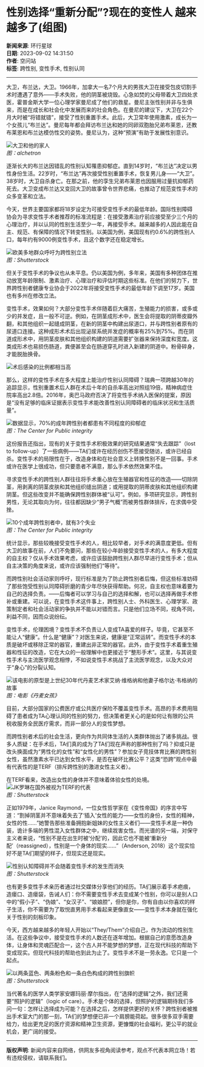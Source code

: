 # 性别选择“重新分配”?现在的变性人 越来越多了(组图)

**新闻来源**: 环行星球  
**日期**: 2023-09-02 14:31:50  
**作者**: 空问站  
**标签**: 跨性别, 变性手术, 性别认同  

---

大卫，布兰达，大卫。1966年，加拿大一名7个月大的男孩大卫在接受包皮切割手术时遭遇了意外——手术失败，他的阴茎被烧毁。心急如焚的父母带着大卫四处求医，霍普金斯大学一位心理学家曼尼成了他们的救星。曼尼主张性别并非与生俱来，而是在成长和社会化中发展而来的社会角色。在曼尼的建议下，大卫在22个月大时被“将错就错”，接受了性别重置手术。此后，大卫常年使用激素，成长为一个女孩儿“布兰达”。曼尼每年都会拜访布兰达和她的同卵双胞胎兄弟布莱恩，还教布莱恩和布兰达模仿性交的姿势。曼尼认为，这种“预演”有助于发展性别意识。

![大卫和他的家人](https://web.popo8.com/202309/02/7/e65afbe394type_jpeg_size_640_160_end.jpg)  
*图：alchetron*

逐渐长大的布兰达因错乱的性别认知罹患抑郁症。直到14岁时，“布兰达”决定以男性身份生活。22岁时，“布兰达”再次接受性别重置手术，恢复男儿身——“大卫”。38岁时，大卫自杀身亡。在那之前，他的孪生兄弟布莱恩也因服用过量抗抑郁药死去。大卫变成布兰达又变回大卫的故事曾令世界悲痛，也推动了规范变性手术的众多变革和立法。

今天，世界主要国家都将18岁设定为可接受变性手术的最低年龄。国际性别障碍协会为寻求变性手术者推荐的标准流程是：在接受激素治疗前应接受至少三个月的心理治疗，并以认同的性别生活至少一年，再接受手术。越来越多的人因此能在自主、规范、有保障的情况下转变性别。以美国为例，美国现有约0.6%的跨性别人口，每年约有9000例变性手术，且这个数字还在稳定增长。  

![欧美多地群众呼吁为跨性别立法](https://web.popo8.com/202309/02/7/cf8fdc4d10type_jpeg_size_1080_150_end.jpg)  
*图：Shutterstock*

但关于变性手术的争议也从未平息。仍以美国为例，多年来，美国有多种团体在推动放宽年龄限制、激素治疗、心理治疗和评估时期这些标准。在他们的努力下，世界跨性别者健康专业协会于2022年将接受变性手术的最低年龄下调至17岁。美国也有多州在修改立法。

变性手术，效果如何？大部分变性手术伴随着巨大痛苦，生殖能力的损害，或多或少的并发症，且一般不可逆。例如，在阴茎成形术中，医生会将提取的阴蒂皮瓣外翻，和其他组织一起缝成阴茎，在新的阴茎中构建出尿道口，并与跨性别者原有的尿道口连接。这种成形术术后出现泌尿系统并发症的概率有25%到75%。而在阴道成形术中，用阴茎皮肤和其他组织构建的阴道需要扩张器来保持深度和宽度。这类成形术也易损伤肠道，粪便甚至会在肠道穿孔时进入新建的阴道中。粉骨碎身，才能脱胎换骨。

![术后感染的比例都相当高](https://web.popo8.com/202309/02/10/c423bab489type_png_size_634_44_end.jpg)

那么，这样的变性手术在多大程度上能治疗性别认同障碍？瑞典一项跨越30年的追踪显示，性别重置术后人群在术后十年的自杀率高出对照组19倍，精神病症住院率高出2.8倍。2016年，奥巴马政府否决了将变性手术纳入医保的提案，原因是“没有足够的临床证据表示变性手术能改善性别认同障碍者的临床状况和生活质量”。  

![数据显示，70%的成年跨性别者都患有不同程度的抑郁症](https://web.popo8.com/202309/02/15/ea5e27a12ftype_png_size_768_100_end.jpg)  
*图：The Center for Public integrity*

这份报告还指出，现有的关于变性手术积极效果的研究结果通常“失去跟踪”（lost to follow-up）了一些病例——TA们或许在经历创伤不愿接受随访，或许已经自杀。变性手术的局限性在于，改造身体和在社会意义上转换性别不是一回事。手术或许在医学上很成功，但只要患者不满意，那么手术依然效果不佳。

寻求变性手术的跨性别人群往往将手术重心放在生殖器官和性征的改造——切除阴茎，用剥离的阴茎皮肤和其他组织缝出阴道；或用提取的阴蒂皮肤和其他组织构建阴茎。但这些改变并不能确保跨性别群体被“认可”。例如，多项研究显示，跨性别男性，无论其取向为何，往往都因缺少“男子气概”而被男性群体排斥，在求偶中受挫。  

![10个成年跨性别者中，就有3个失业](https://web.popo8.com/202309/02/10/34606831c0type_png_size_768_100_end.jpg)  
*图：The Center for Public integrity*

统计显示，那些较晚接受变性手术的人，相比较早者，对手术的满意度更低。但有大卫的故事在前，人们不免要问，那些在较小年龄接受变性手术的人，有多大程度的自主权？仅从手术效果考虑，或许应该鼓励跨性别人群尽早进行变性手术；但从自主决策的角度来说，或许应该强制他们“等待”。

而跨性别社会活动家则呼吁，现行标准是为了防止跨性别者后悔，但这些标准妨碍了那些饱受性别认同障碍折磨的青少年尽快获得帮助。何况，自主权也意味着要为自己的选择负责。——后悔者可以学习与自己的选择和解，也可以选择再做手术修补或重建。可以说，在变性手术这件事上，跨性别人士、外科医生、心理学家、政策制定者和社会活动家的争执并不能以对错而言。只是他们立场不同，视角不同，利益不同，因而众说纷纭。

变性手术，伦理困境？变性手术不负责让人变成TA喜爱的样子。毕竟，它甚至不能让人“健康”。什么是“健康”？对医生来说，健康是“正常运转”。而变性手术的本质是破坏或移除正常的器官，重建出非正常的器官。此外，由于变性手术着重生殖器和性征的改造，它在大众的一般理解中也更接近于“整形手术”。这里，与其说变性手术与主流医学观念相悖，不如说变性手术挑战了主流医学观念，以及大众对于“身心”的分裂认知。

![该电影的原型是上世纪30年代丹麦艺术家艾纳·维格纳和他妻子格尔达·韦格纳的故事](https://web.popo8.com/202309/02/3/810d9c57e7type_png_size_1080_68_end.jpg)  
*图：电影《丹麦女孩》*

目前，大部分国家的公费医疗或公共医疗保险不覆盖变性手术。高昂的手术费用阻碍了患者成为TA心理认同的性别的努力，但决策者更关心的是如何让有限的公共税收服务全民医疗需求，而非一部分人的变性梦想。

而跨性别者术后的社会生活，更向作为共同体生活的人类群体抛出了诸多挑战。很多人质疑：在手术后，TA们真的成为了TA们现在声称的那种性别了吗？抑或只是改头换面成为“男性化的女性”和“女性化的男性”？参加女子竞技体育比赛的跨性别女性，虽然激素水平已达到女性水平，是否在破坏比赛公平？这类“恐跨”观点中最有代表性的是TERF（排斥跨性别的激进女性主义者）。

在TERF看来，改造出女性的身体并不意味着体验女性的处境。  
![JK罗琳在国外被视为TERF的代表](https://web.popo8.com/202309/02/2/a2215718c5type_jpeg_size_1080_146_end.jpg)  
*图：Shutterstock*

正如1979年，Janice Raymond，一位女性哲学家在《变性帝国》的序言中写道：“割掉阴茎并不意味着失去了‘插入’女性的能力——女性的身份，女性的精神，女性的性……”她警告那些准备拥抱新姐妹的女性主义者们——变性手术是一种伪装，诡计多端的男性混入女性群体之中，继续戕害女性。而光谱的另一端，对保守主义者来说，“性别不是在出生时被‘分配’的，因此它也不能被‘重新分配’（reassigned），性别是一个身体的现实……”（Anderson, 2018）这个现实恰好不是TA们期望的样子，但现实还是现实。

![性别认知障碍并不会随着变性手术的发生而消失](https://web.popo8.com/202309/02/7/cb2a69b228type_jpeg_size_1080_150_end.jpg)  
*图：Shutterstock*

也有更多变性手术亲历者通过社交媒体分享他们的经历。TA们展示着手术疤痕，造瘘口、造瘘袋，告诫人们：你不需要变性手术去变成某个性别，你可以是别人口中的“假小子”、“伪娘”、“女汉子”、“娘娘腔”，但你是你，你有自由以你喜欢的样子生活，你不需要为了取悦直男用手术看起来更像直女——变性手术本身就在强化关于性别的刻板印象。

今天，西方越来越多的年轻人开始以“They/Them”介绍自己，作为流动的性别生活。在这些争议中，接受变性手术的人数还在逐年增加。根据自己的意愿改造身体，让身体和灵魂匹配合一，这个古人并不能梦想的梦想，正在现代科技的帮助下变成现实。但现代科技的帮助也到此为止了。变性手术不是一劳永逸。它只是一个起点。

![以两条蓝色、两条粉色和一条白色构成的跨性别旗帜](https://web.popo8.com/202309/02/4/0289e22961type_jpeg_size_1080_154_end.jpg)  
*图：Shutterstock*

当代著名的医学人类学家安娜玛丽·摩尔指出，在“选择的逻辑”之外，我们还需要“照护的逻辑”（logic of care）。手术是个体的选择，但照护的逻辑期待我们多问一句：怎样让选择成为可能？在选择之后，怎样提供更好的关怀？跨性别者被推出手术室大门的那一刻，TA们的梦想便已非一个肩膀能荷起。很多很多双手需要给力，给出更充足的医疗资源和精神卫生资源，更慷慨的社会福利，更公平的就业机会，更广阔的接受。  

---

**版权声明**: 新闻内容来自网络，供网友多视角阅读参考，观点不代表本网立场！若有违规侵权，请联系我们。